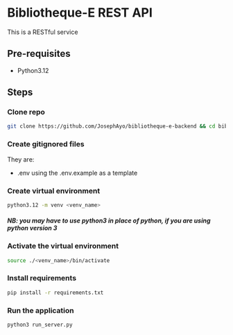 # Bibliotheque-E REST API

This is a RESTful service

## Pre-requisites

* Python3.12

## Steps

### Clone repo

```bash
git clone https://github.com/JosephAyo/bibliotheque-e-backend && cd bibliotheque-e-backend
```

### Create gitignored files

They are:

* .env using the .env.example as a template

### Create virtual environment

```bash
python3.12 -m venv <venv_name>
```

#### *NB: you may have to use python3 in place of python, if you are using python version 3*

### Activate the virtual environment

```bash
source ./<venv_name>/bin/activate
```

### Install requirements

```bash
pip install -r requirements.txt
```

### Run the application

```bash
python3 run_server.py
```
